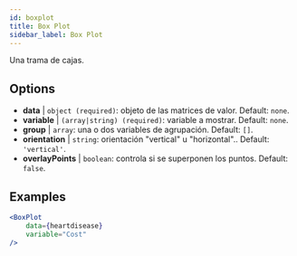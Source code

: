 ```yaml
---
id: boxplot
title: Box Plot
sidebar_label: Box Plot
---
```


Una trama de cajas.

## Options

* __data__ | `object (required)`: objeto de las matrices de valor. Default: `none`.
* __variable__ | `(array|string) (required)`: variable a mostrar. Default: `none`.
* __group__ | `array`: una o dos variables de agrupación. Default: `[]`.
* __orientation__ | `string`: orientación "vertical" u "horizontal".. Default: `'vertical'`.
* __overlayPoints__ | `boolean`: controla si se superponen los puntos. Default: `false`.


## Examples

```jsx live
<BoxPlot 
    data={heartdisease} 
    variable="Cost"
/>
```


